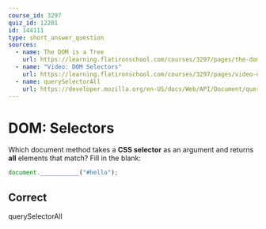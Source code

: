 ```yaml
---
course_id: 3297
quiz_id: 12281
id: 144111
type: short_answer_question
sources:
  - name: The DOM is a Tree
    url: https://learning.flatironschool.com/courses/3297/pages/the-dom-is-a-tree?module_item_id=143596
  - name: "Video: DOM Selectors"
    url: https://learning.flatironschool.com/courses/3297/pages/video-dom-selectors?module_item_id=270726
  - name: querySelectorAll
    url: https://developer.mozilla.org/en-US/docs/Web/API/Document/querySelectorAll
---
```


# DOM: Selectors

Which document method takes a **CSS selector** as an argument and returns
**all** elements that match? Fill in the blank:

```javascript
document.___________("#hello");
```

## Correct

querySelectorAll
